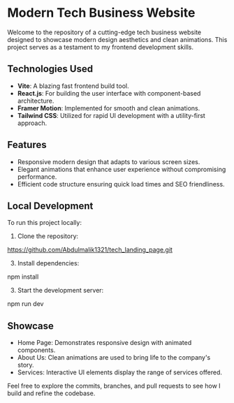 # Modern Tech Business Website

Welcome to the repository of a cutting-edge tech business website designed to showcase modern design aesthetics and clean animations. This project serves as a testament to my frontend development skills.

## Technologies Used

- **Vite**: A blazing fast frontend build tool.
- **React.js**: For building the user interface with component-based architecture.
- **Framer Motion**: Implemented for smooth and clean animations.
- **Tailwind CSS**: Utilized for rapid UI development with a utility-first approach.

## Features

- Responsive modern design that adapts to various screen sizes.
- Elegant animations that enhance user experience without compromising performance.
- Efficient code structure ensuring quick load times and SEO friendliness.

## Local Development

To run this project locally:

1. Clone the repository:

https://github.com/Abdulmalik1321/tech_landing_page.git

3. Install dependencies:

npm install

3. Start the development server:

npm run dev

## Showcase

- Home Page: Demonstrates responsive design with animated components.
- About Us: Clean animations are used to bring life to the company's story.
- Services: Interactive UI elements display the range of services offered.

Feel free to explore the commits, branches, and pull requests to see how I build and refine the codebase.
